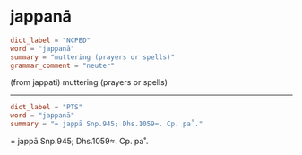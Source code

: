 # jappanā

``` toml
dict_label = "NCPED"
word = "jappanā"
summary = "muttering (prayers or spells)"
grammar_comment = "neuter"
```

(from jappati) muttering (prayers or spells)

--------------------

``` toml
dict_label = "PTS"
word = "jappanā"
summary = "= jappā Snp.945; Dhs.1059≈. Cp. pa˚."
```

= jappā Snp.945; Dhs.1059≈. Cp. pa˚.

